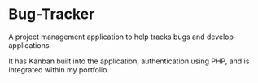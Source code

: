 # Bug-Tracker
A project management application to help tracks bugs and develop applications.

It has Kanban built into the application,
authentication using PHP, and is integrated within my portfolio.

